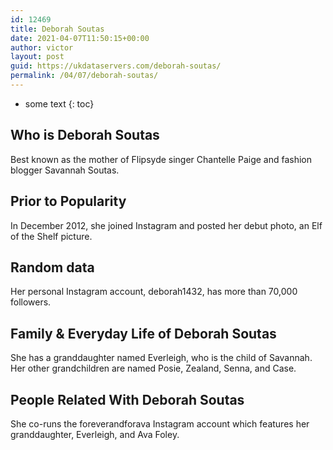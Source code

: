 ```yaml
---
id: 12469
title: Deborah Soutas
date: 2021-04-07T11:50:15+00:00
author: victor
layout: post
guid: https://ukdataservers.com/deborah-soutas/
permalink: /04/07/deborah-soutas/
---
```


* some text
{: toc}


## Who is Deborah Soutas



Best known as the mother of Flipsyde singer Chantelle Paige and fashion blogger Savannah Soutas.

                
                
                
## Prior to Popularity



In December 2012, she joined Instagram and posted her debut photo, an Elf of the Shelf picture.

                
                
                
## Random data



Her personal Instagram account, deborah1432, has more than 70,000 followers.

                
                
                
## Family & Everyday Life of Deborah Soutas



She has a granddaughter named Everleigh, who is the child of Savannah. Her other grandchildren are named Posie, Zealand, Senna, and Case.

                
                
                
## People Related With Deborah Soutas



She co-runs the foreverandforava Instagram account which features her granddaughter, Everleigh, and Ava Foley.

                
              
            
          
          
          